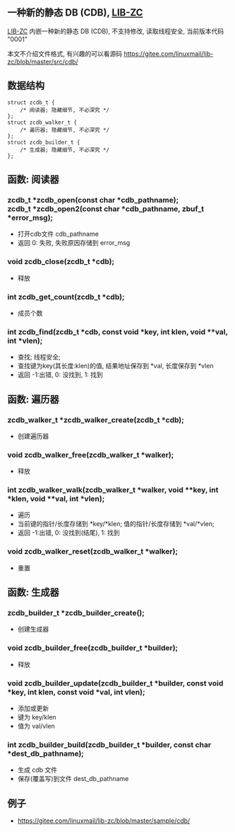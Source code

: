 <A name="readme_md" id="readme_md"></A>

## 一种新的静态 DB (CDB), [LIB-ZC](https://gitee.com/linuxmail/lib-zc#readme_md)

[LIB-ZC](https://gitee.com/linuxmail/lib-zc#readme_md) 内嵌一种新的静态 DB (CDB),
不支持修改, 读取线程安全, 当前版本代码 "0001"

本文不介绍文件格式, 有兴趣的可以看源码 https://gitee.com/linuxmail/lib-zc/blob/master/src/cdb/

## 数据结构

```
struct zcdb_t {
    /* 阅读器; 隐藏细节, 不必深究 */
};
struct zcdb_walker_t {
    /* 遍历器; 隐藏细节, 不必深究 */
};
struct zcdb_builder_t {
    /* 生成器; 隐藏细节, 不必深究 */
};
```

## 函数: 阅读器

### zcdb_t *zcdb_open(const char *cdb_pathname);<BR />zcdb_t *zcdb_open2(const char *cdb_pathname, zbuf_t *error_msg);

* 打开cdb文件 cdb_pathname
* 返回 0: 失败, 失败原因存储到 error_msg

### void zcdb_close(zcdb_t *cdb);

* 释放

### int zcdb_get_count(zcdb_t *cdb);

* 成员个数

### int zcdb_find(zcdb_t *cdb, const void *key, int klen, void **val, int *vlen);

* 查找; 线程安全;
* 查找键为key(其长度:klen)的值, 结果地址保存到 *val, 长度保存到 *vlen
* 返回 -1:出错, 0: 没找到, 1: 找到

## 函数: 遍历器


### zcdb_walker_t *zcdb_walker_create(zcdb_t *cdb);

* 创建遍历器

### void zcdb_walker_free(zcdb_walker_t *walker);

* 释放

### int zcdb_walker_walk(zcdb_walker_t *walker, void **key, int *klen, void **val, int *vlen);

* 遍历
* 当前键的指针/长度存储到 *key/*klen; 值的指针/长度存储到 *val/*vlen;
* 返回 -1:出错, 0: 没找到(结尾), 1: 找到

### void zcdb_walker_reset(zcdb_walker_t *walker);

* 重置

## 函数: 生成器


### zcdb_builder_t *zcdb_builder_create();

* 创建生成器

### void zcdb_builder_free(zcdb_builder_t *builder);

* 释放

### void zcdb_builder_update(zcdb_builder_t *builder, const void *key, int klen, const void *val, int vlen);

* 添加或更新
* 键为 key/klen
* 值为 val/vlen 

### int zcdb_builder_build(zcdb_builder_t *builder, const char *dest_db_pathname);

* 生成 cdb 文件
* 保存(覆盖写)到文件 dest_db_pathname

## 例子

* https://gitee.com/linuxmail/lib-zc/blob/master/sample/cdb/

